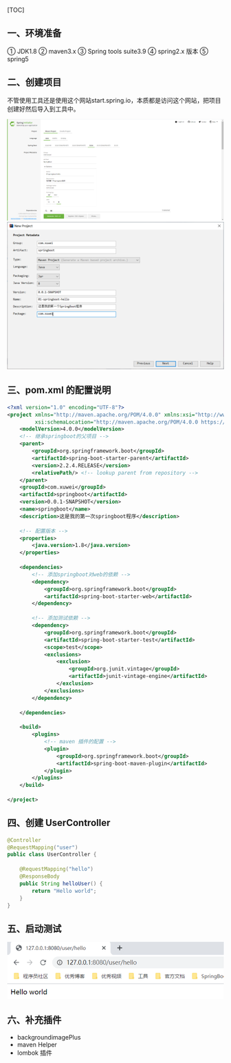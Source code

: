 [TOC]

## 一、环境准备

① JDK1.8	② maven3.x	③ Spring tools suite3.9	④ spring2.x 版本	⑤ spring5

## 二、创建项目

不管使用工具还是使用这个网站start.spring.io，本质都是访问这个网站，把项目创建好然后导入到工具中。

<img src="../../imgs/1580522964521.png" alt="1580522964521"  />

<img src="../../imgs/1580524279312.png" alt="1580524279312"  />

## 三、pom.xml 的配置说明

```xml
<?xml version="1.0" encoding="UTF-8"?>
<project xmlns="http://maven.apache.org/POM/4.0.0" xmlns:xsi="http://www.w3.org/2001/XMLSchema-instance"
         xsi:schemaLocation="http://maven.apache.org/POM/4.0.0 https://maven.apache.org/xsd/maven-4.0.0.xsd">
    <modelVersion>4.0.0</modelVersion>
    <!-- 继承springboot的父项目 -->
    <parent>
        <groupId>org.springframework.boot</groupId>
        <artifactId>spring-boot-starter-parent</artifactId>
        <version>2.2.4.RELEASE</version>
        <relativePath/> <!-- lookup parent from repository -->
    </parent>
    <groupId>com.xuwei</groupId>
    <artifactId>springboot</artifactId>
    <version>0.0.1-SNAPSHOT</version>
    <name>springboot</name>
    <description>这是我的第一次springboot程序</description>

    <!-- 配置版本 -->
    <properties>
        <java.version>1.8</java.version>
    </properties>

    <dependencies>
        <!-- 添加springboot对web的依赖 -->
        <dependency>
            <groupId>org.springframework.boot</groupId>
            <artifactId>spring-boot-starter-web</artifactId>
        </dependency>

        <!-- 添加测试依赖 -->
        <dependency>
            <groupId>org.springframework.boot</groupId>
            <artifactId>spring-boot-starter-test</artifactId>
            <scope>test</scope>
            <exclusions>
                <exclusion>
                    <groupId>org.junit.vintage</groupId>
                    <artifactId>junit-vintage-engine</artifactId>
                </exclusion>
            </exclusions>
        </dependency>

    </dependencies>

    <build>
        <plugins>
            <!-- maven 插件的配置 -->
            <plugin>
                <groupId>org.springframework.boot</groupId>
                <artifactId>spring-boot-maven-plugin</artifactId>
            </plugin>
        </plugins>
    </build>

</project>
```

## 四、创建 UserController

```java
@Controller
@RequestMapping("user")
public class UserController {

    @RequestMapping("hello")
    @ResponseBody
    public String helloUser() {
        return "Hello world";
    }
}
```

## 五、启动测试

![1580533325059](../../imgs/1580533325059.png)

## 六、补充插件

- backgroundimagePlus
- maven Helper
- lombok 插件